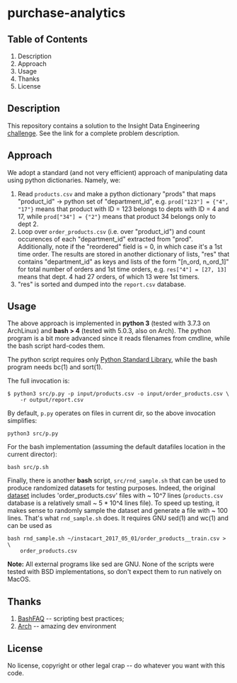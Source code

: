 # purchase-analytics

## Table of Contents
1. Description
2. Approach
3. Usage
4. Thanks
5. License

## Description

This repository contains a solution to the Insight Data Engineering [challenge](https://github.com/InsightDataScience/Purchase-Analytics). See the link for a complete problem description.

## Approach

We adopt a standard (and not very efficient) approach of manipulating data using python dictionaries. Namely, we:
1. Read `products.csv` and make a python dictionary "prods" that maps "product_id" -> python set of "department_id", e.g. `prod["123"] = {"4", "17"}` means that product with ID = 123 belongs to depts with ID = 4 and 17, while `prod["34"] = {"2"}` means that product 34 belongs only to dept 2.
2. Loop over `order_products.csv` (i.e. over "product_id") and count occurences of each "department_id" extracted from "prod". Additionally, note if the "reordered" field is = 0, in which case it's a 1st time order. The results are stored in another dictionary of lists, "res" that contains "department_id" as keys and lists of the form "[n_ord, n_ord_1]" for total number of orders and 1st time orders, e.g. `res["4"] = [27, 13]` means that dept. 4 had 27 orders, of which 13 were 1st timers.
3. "res" is sorted and dumped into the `report.csv` database.

## Usage

The above approach is implemented in **python 3** (tested with 3.7.3 on
ArchLinux) and **bash > 4** (tested with 5.0.3, also on Arch). The python
program is a bit more advanced since it reads filenames from cmdline, while the
bash script hard-codes them.

The python script requires only [Python Standard
Library](https://docs.python.org/3/library), while the bash program needs bc(1)
and sort(1).

The full invocation is:
```
$ python3 src/p.py -p input/products.csv -o input/order_products.csv \
	-r output/report.csv
```
By default, `p.py` operates on files in current dir, so the above invocation
simplifies:
```
python3 src/p.py 
```

For the bash implementation (assuming the default datafiles location in the
current director):
```
bash src/p.sh
```

Finally, there is another **bash** script, `src/rnd_sample.sh` that can be used
to produce randomized datasets for testing purposes. Indeed, the original
[dataset](https://www.instacart.com/datasets/grocery-shopping-2017) includes
'order_products.csv' files with ~ 10^7 lines (`products.csv` database is a
relatively small ~ 5 * 10^4 lines file). To speed up testing, it makes sense to
randomly sample the dataset and generate a file with ~ 100 lines. That's what
`rnd_sample.sh` does. It requires GNU sed(1) and wc(1) and can be used as
```
bash rnd_sample.sh ~/instacart_2017_05_01/order_products__train.csv > \
	order_products.csv
```

**Note:** All external programs like sed are GNU. None of the scripts were
tested with BSD implementations, so don't expect them to run natively on MacOS.

## Thanks

1. [BashFAQ](http://mywiki.wooledge.org/BashFAQ) -- scripting best practices;
2. [Arch](https://www.archlinux.org) -- amazing dev environment

## License

No license, copyright or other legal crap -- do whatever you want with this
code.

